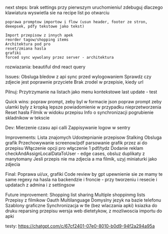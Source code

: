 next steps:
    brak settings przy pierwszym uruchomieniu!
    zdebuguj dlaczego klawiatura wyswietla sie na recipe list po otwarciu

    poprawa promptow importow i flow (usun header, footer ze stron, deeepsek, pdfy tekstowe jako tekst)

    Import przepisow z innych apek
    reorder tagow/shopping items
    Architektura pod pro
    reset/zmiana hasla
    grafiki
    forced sync wywolany przez server - architektura

rozwiazania:
    beautiful dnd
    react query

Issues:
    Obsluga bledow z api
    sync przed wylogowaniem
    Sprawdz czy zdjecie jest poprawnie przyciete
    Brak zrodel w przepisie, kiedy url


Pilnuj:
    Przytrzymanie na listach jako menu kontekstowe
    last update - test


Quick wins:
    popraw prompt, zeby byl w formacie json
    popraw prompt zeby ulamki byly z kropką
    lepsze powiadomienie w przypadku nieprzetworzenia
    Reset hasła
    Filmik w widoku przepisu
    Info o synchronizacji
    pogrubienie skladnikow w tekscie

Dev:
    Mierzenie czasu api calli
    Zappisywanie logow w sentry

Improvements:
    Lista znajomych
    Udostepnianie przepisow
    Stalking
    Obsluga grafik
    Przechowywanie screenow/pdf
    parsowanie grafik  przez ai do przepisu
    Włączenie opcji pro
    włączenie 1 pdf/tydz
    Dodanie reklam
    checkAndAssignLocalDataToUser - edge cases, obsluz duplikaty z manytomany
    Jesli przepis nie ma zdjecia a ma filmik, uzyj miniaturki jako zdjecia


Final:
    Poprawa ui/ux, grafiki
    Code review by gpt
    upewnienie sie ze mamy te same regexy na hasla na backendzie i froncie - przy tworzeniu i resecie i updatach z admina i z settingsow

Future improvement:
    Shopping list sharing
    Multiple shoppinmg lists
    Przepisy z filmikow
    Oauth
    Multilanguage
    Domyslny jezyk na bazie telefonu
    Szablony graficzne
    Synchronizacja w tle (bez wlaczania apki)
    ksiazka do druku
    reparsing przepisu
    wersja web dietetykow, z mozliwoscia importu do apki


testy:
    https://chatgpt.com/c/67cf2401-07e0-8010-b0d9-94f2a294a95a